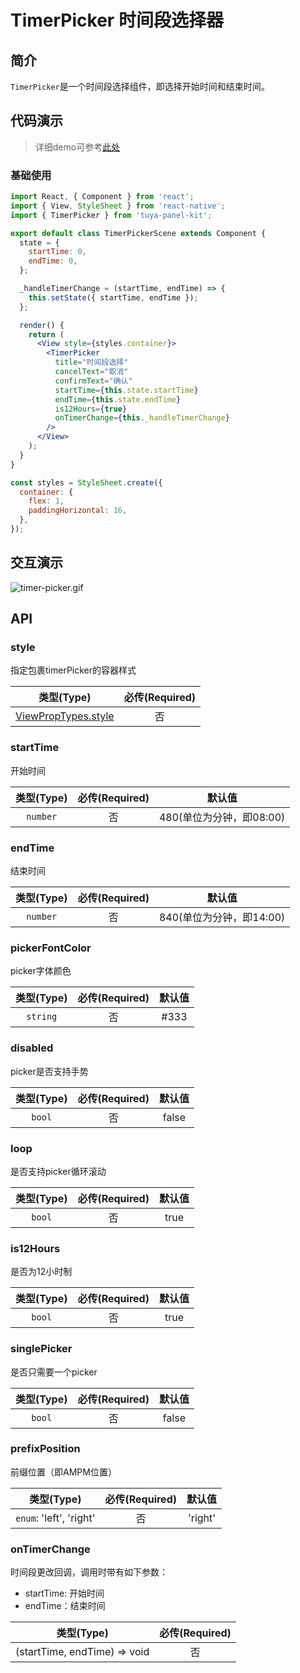 # TimerPicker 时间段选择器

<a name="a4d3b02a"></a>
## 简介

`TimerPicker`是一个时间段选择组件，即选择开始时间和结束时间。

<a name="da441097"></a>
## 代码演示

> 详细demo可参考[此处](https://github.com/TuyaInc/tuya-panel-kit/tree/develop_2.0/example/src/scenes)

<a name="a7ac592d"></a>
### 基础使用

```jsx
import React, { Component } from 'react';
import { View, StyleSheet } from 'react-native';
import { TimerPicker } from 'tuya-panel-kit';

export default class TimerPickerScene extends Component {
  state = {
    startTime: 0,
    endTime: 0,
  };

  _handleTimerChange = (startTime, endTime) => {
    this.setState({ startTime, endTime });
  };

  render() {
    return (
      <View style={styles.container}>
        <TimerPicker
          title="时间段选择"
          cancelText="取消"
          confirmText="确认"
          startTime={this.state.startTime}
          endTime={this.state.endTime}
          is12Hours={true}
          onTimerChange={this._handleTimerChange}
        />
      </View>
    );
  }
}

const styles = StyleSheet.create({
  container: {
    flex: 1,
    paddingHorizontal: 16,
  },
});

```

## 交互演示

![timer-picker.gif](https://airtake-public-data.oss-cn-hangzhou.aliyuncs.com/fe-static/tuya-docs/d639d032-51d4-473e-aa40-15174043bd1c.gif)

<a name="API"></a>
## API

<a name="style"></a>
### style

指定包裹timerPicker的容器样式

| 类型(Type) | 必传(Required) |
| :---: | :---: |
| [ViewPropTypes.style](https://facebook.github.io/react-native/docs/style) | 否 |


<a name="mode"></a>
### startTime

开始时间

| 类型(Type) | 必传(Required) | 默认值 |
| :---: | :---: | :---: |
| `number` | 否 | 480(单位为分钟，即08:00) |


<a name="maxDate"></a>
### endTime

结束时间

| 类型(Type) | 必传(Required) | 默认值 |
| :---: | :---: | :---: |
| `number` | 否 | 840(单位为分钟，即14:00) |

<a name="pickerFontColor"></a>
### pickerFontColor

picker字体颜色

| 类型(Type) | 必传(Required) | 默认值 |
| :---: | :---: | :---: |
| `string` | 否 | #333 |
  

<a name="disabled"></a>
### disabled

picker是否支持手势

| 类型(Type) | 必传(Required) | 默认值 |
| :---: | :---: | :---: |
| `bool` | 否 | false |

<a name="loop"></a>
### loop

是否支持picker循环滚动

| 类型(Type) | 必传(Required) | 默认值 |
| :---: | :---: | :---: |
| `bool` | 否 | true |



<a name="is12Hours"></a>
### is12Hours

是否为12小时制

| 类型(Type) | 必传(Required) | 默认值 |
| :---: | :---: | :---: |
| `bool` | 否 | true |


<a name="isAmpmFirst"></a>
### singlePicker

是否只需要一个picker

| 类型(Type) | 必传(Required) | 默认值 |
| :---: | :---: | :---: |
| `bool` | 否 | false |


<a name="locale"></a>
### prefixPosition

前缀位置（即AMPM位置）

| 类型(Type) | 必传(Required) | 默认值 |
| :---: | :---: | :---: |
| `enum`: 'left', 'right' | 否 | 'right' |


<a name="onValueChange"></a>
### onTimerChange

时间段更改回调，调用时带有如下参数：

- startTime: 开始时间
- endTime：结束时间

| 类型(Type) | 必传(Required) |
| :---: | :---: |
| (startTime, endTime) => void | 否 |


